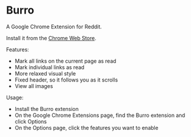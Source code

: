 Burro
=====

A Google Chrome Extension for Reddit.

Install it from the [Chrome Web Store](https://chrome.google.com/webstore/detail/burro/bcimcgagkdildnhcmjhljonhionglmcb).

Features:
 * Mark all links on the current page as read
 * Mark individual links as read
 * More relaxed visual style
 * Fixed header, so it follows you as it scrolls
 * View all images

Usage:
* Install the Burro extension
* On the Google Chrome Extensions page, find the Burro extension and click Options
* On the Options page, click the features you want to enable
